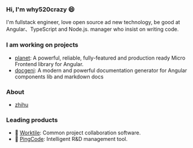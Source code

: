 ### Hi, I'm why520crazy 😄
I'm fullstack engineer, love open source ad new technology, be good at Angular、TypeScript and Node.js. manager who insist on writing code.

### I am working on projects
- [planet](https://github.com/worktile/ngx-planet): A powerful, reliable, fully-featured and production ready Micro Frontend library for Angular.
- [docgeni](https://github.com/docgeni/docgeni): A modern and powerful documentation generator for Angular components lib and markdown docs

### About 
- [zhihu](https://www.zhihu.com/people/why520crazy)

### Leading products
- 🌱 [Worktile](https://worktile.com): Common project collaboration software.
- 🌱 [PingCode](https://pingcode.com): Intelligent R&D management tool.


<!--
**why520crazy/why520crazy** is a ✨ _special_ ✨ repository because its `README.md` (this file) appears on your GitHub profile.

Here are some ideas to get you started:

- 🔭 I’m currently working on ...
- 🌱 I’m currently learning ...
- 👯 I’m looking to collaborate on ...
- 🤔 I’m looking for help with ...
- 💬 Ask me about ...
- 📫 How to reach me: ...
- 😄 Pronouns: ...
- ⚡ Fun fact: ...
-->

